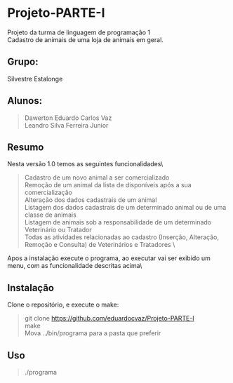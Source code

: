 # Projeto-PARTE-I
Projeto da turma de linguagem de programação 1 \
Cadastro de animais de uma loja de animais em geral.

## Grupo:
Silvestre Estalonge

## Alunos:
> Dawerton Eduardo Carlos Vaz \
> Leandro Silva Ferreira Junior

## Resumo
Nesta versão 1.0 temos as seguintes funcionalidades\
> Cadastro de um novo animal a ser comercializado \
> Remoção de um animal da lista de disponíveis após a sua comercialização \
> Alteração dos dados cadastrais de um animal \
> Listagem dos dados cadastrais de um determinado animal ou de uma classe de animais \
> Listagem de animais sob a responsabilidade de um determinado Veterinário ou Tratador \
> Todas as atividades relacionadas ao cadastro (Inserção, Alteração, Remoção e Consulta) de Veterinários e Tratadores \

Apos a instalação execute o programa, ao executar vai ser exibido um menu, com as funcionalidade descritas acima\

## Instalação

Clone o repositório, e execute o make:

> git clone https://github.com/eduardocvaz/Projeto-PARTE-I \
> make \
> Mova ../bin/programa para a pasta que preferir

## Uso

> ./programa
